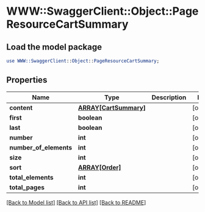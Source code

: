 # WWW::SwaggerClient::Object::PageResourceCartSummary

## Load the model package
```perl
use WWW::SwaggerClient::Object::PageResourceCartSummary;
```

## Properties
Name | Type | Description | Notes
------------ | ------------- | ------------- | -------------
**content** | [**ARRAY[CartSummary]**](CartSummary.md) |  | [optional] 
**first** | **boolean** |  | [optional] 
**last** | **boolean** |  | [optional] 
**number** | **int** |  | [optional] 
**number_of_elements** | **int** |  | [optional] 
**size** | **int** |  | [optional] 
**sort** | [**ARRAY[Order]**](Order.md) |  | [optional] 
**total_elements** | **int** |  | [optional] 
**total_pages** | **int** |  | [optional] 

[[Back to Model list]](../README.md#documentation-for-models) [[Back to API list]](../README.md#documentation-for-api-endpoints) [[Back to README]](../README.md)


